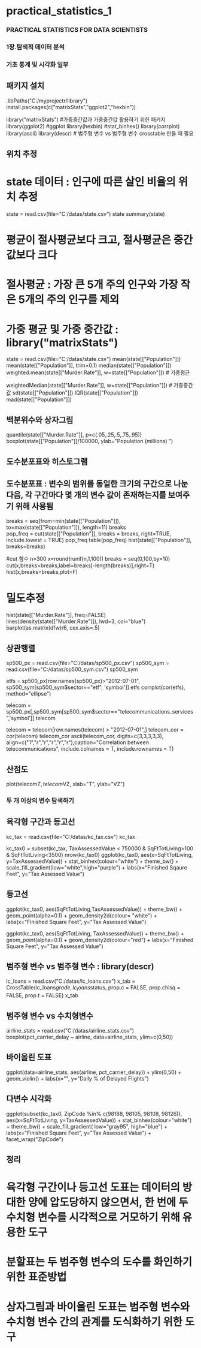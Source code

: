 # practical_statistics_1

### PRACTICAL STATISTICS FOR DATA SCIENTISTS 
### 1장.탐색적 데이터 분석 
### 기초 통계 및 시각화 일부 


## 패키지 설치 
.libPaths("C:/myprojectr/library")
install.packages(c("matrixStats","ggplot2","hexbin")) 

library("matrixStats") #가중중간값과 가중중간값 활용하기 위한 패키지 
library(ggplot2) #ggplot
library(hexbin) #stat_binhex()
library(corrplot)
library(ascii)
library(descr) # 범주형 변수 vs 범주형 변수 crosstable 만들 때 필요 




## 위치 추정 
# state 데이터 : 인구에 따른 살인 비율의 위치 추정 

state = read.csv(file="C:/datas/state.csv")
state
summary(state)


# 평균이 절사평균보다 크고, 절사평균은 중간값보다 크다
# 절사평균 : 가장 큰 5개 주의 인구와 가장 작은 5개의 주의 인구를 제외 
# 가중 평균 및 가중 중간값 :  library("matrixStats")
state = read.csv(file="C:/datas/state.csv")
mean(state[["Population"]])
mean(state[["Population"]], trim=0.1)
median(state[["Population"]])
weighted.mean(state[["Murder.Rate"]], w=state[["Population"]]) # 가중평균

weightedMedian(state[["Murder.Rate"]], w=state[["Population"]]) # 가중중간값 
sd(state[["Population"]])
IQR(state[["Population"]])
mad(state[["Population"]])

## 백분위수와 상자그림 
quantile(state[["Murder.Rate"]], p=c(.05,.25,.5,.75,.95))
boxplot(state[["Population"]]/100000, ylab="Population (millions) ")

## 도수분포표와 히스토그램 
## 도수분포표 : 변수의 범위를 동일한 크기의 구간으로 나눈 다음, 각 구간마다 몇 개의 변수 값이 존재하는지를 보여주기 위해 사용됨 
breaks = seq(from=min(state[["Population"]]), to=max(state[["Population"]]), length=11)
breaks             
pop_freq = cut(state[["Population"]], breaks = breaks, right=TRUE, include.lowest = TRUE)
pop_freq
table(pop_freq)
hist(state[["Population"]], breaks=breaks)

#cut 함수
n=300 
x=round(runif(n,1,100))
breaks = seq(0,100,by=10)
cut(x,breaks=breaks,label=breaks[-length(breaks)],right=T)
hist(x,breaks=breaks,plot=F)

# 밀도추정
hist(state[["Murder.Rate"]], freq=FALSE)
lines(density(state[["Murder.Rate"]]), lwd=3, col="blue")
barplot(as.matrix(dfw)/6, cex.axis=.5)


## 상관행렬
sp500_px = read.csv(file="C:/datas/sp500_px.csv")
sp500_sym = read.csv(file="C:/datas/sp500_sym.csv")
sp500_sym

etfs = sp500_px[row.names(sp500_px)>"2012-07-01", sp500_sym[sp500_sym$sector=="etf", 'symbol']]
etfs
corrplot(cor(etfs), method="ellipse")

telecom = sp500_px[,sp500_sym[sp500_sym$sector=="telecommunications_services",'symbol']]
telecom

telecom = telecom[row.names(telecom) > "2012-07-01",]
telecom_cor = cor(telecom)
telecom_cor
ascii(telecom_cor, digits=c(3,3,3,3,3), align=c("1","r","r","r","r","r"),caption="Correlation between telecommunications", include.colnames = T, include.rownames = T)

## 산점도
plot(telecom$T, telecom$VZ, xlab="T", ylab="VZ")

### 두 개 이상의 변수 탐색하기
## 육각형 구간과 등고선 
kc_tax = read.csv(file="C:/datas/kc_tax.csv")
kc_tax

kc_tax0 = subset(kc_tax, TaxAssessedValue < 750000 & SqFtTotLiving>100 & SqFtTotLiving<3500)
nrow(kc_tax0)
ggplot(kc_tax0, aes(x=SqFtTotLiving, y=TaxAssessedValue)) + stat_binhex(colour="white") + theme_bw() + scale_fill_gradient(low="white",high="purple") + labs(x="Finished Sqaure Feet", y="Tax Assessed Value")

## 등고선 
ggplot(kc_tax0, aes(SqFtTotLiving,TaxAssessedValue)) + theme_bw() + geom_point(alpha=0.1) + geom_density2d(colour= "white") + labs(x="Finished Square Feet", y="Tax Assessed Value")

ggplot(kc_tax0, aes(SqFtTotLiving, TaxAssessedValue)) +
  theme_bw() + 
  geom_point(alpha=0.1) + 
  geom_density2d(colour="red") + 
  labs(x="Finished Square Feet", y="Tax Assessed Value")


## 범주형 변수 vs 범주형 변수 : library(descr)
lc_loans = read.csv("C:/datas/lc_loans.csv")
x_tab = CrossTable(lc_loans$grade, lc_loans$status, prop.c = FALSE, prop.chisq = FALSE, prop.t = FALSE)
x_tab

## 범주형 변수 vs 수치형변수
airline_stats = read.csv("C:/datas/airline_stats.csv")
boxplot(pct_carrier_delay ~ airline, data=airline_stats, ylim=c(0,50))

## 바이올린 도표 
ggplot(data=airline_stats, aes(airline, pct_carrier_delay)) + ylim(0,50) + geom_violin() + labs(x="", y="Daily % of Delayed Flights")


## 다변수 시각화
ggplot(subset(kc_tax0, ZipCode %in% c(98188, 98105, 98108, 98126)),
       aes(x=SqFtTotLiving, y=TaxAssessedValue)) + 
  stat_binhex(colour="white") + 
  theme_bw() + 
  scale_fill_gradient( low="gray95", high="blue") +
  labs(x="Finished Square Feet", y="Tax Assessed Value") +
  facet_wrap("ZipCode")



## 정리
# 육각형 구간이나 등고선 도표는 데이터의 방대한 양에 압도당하지 않으면서, 한 번에 두 수치형 변수를 시각적으로 거모하기 위해 유용한 도구
# 분할표는 두 범주형 변수의 도수를 화인하기 위한 표준방법
# 상자그림과 바이올린 도표는 범주형 변수와 수치형 변수 간의 관계를 도식화하기 위한 도구 


